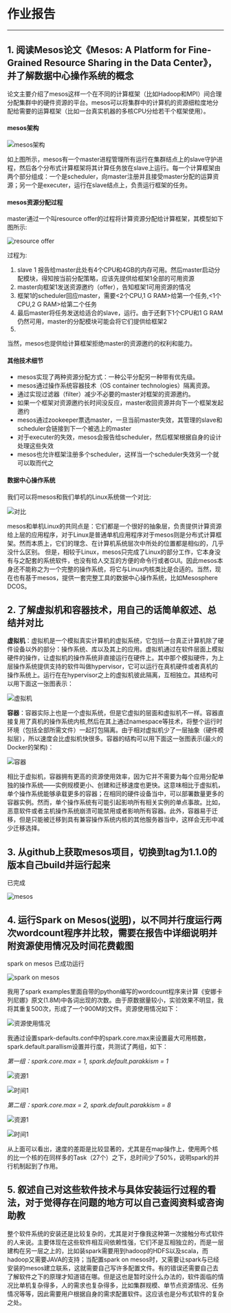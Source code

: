 # 作业报告***## 1. 阅读Mesos论文《Mesos: A Platform for Fine-Grained Resource Sharing in the Data Center》，并了解数据中心操作系统的概念论文主要介绍了mesos这样一个在不同的计算框架（比如Hadoop和MPI）间合理分配集群中的硬件资源的平台。mesos可以将集群中的计算机的资源细粒度地分配给需要的运算框架（比如一台真实机器的多核CPU分给若干个框架使用）。#### mesos架构![mesos架构](./pics/mesos_arch.PNG)如上图所示，mesos有一个master进程管理所有运行在集群结点上的slave守护进程，然后各个分布式计算框架将其计算任务放在slave上运行。每一个计算框架由两个部分组成：一个是scheduler，向master注册并且接受master分配的运算资源；另一个是executer，运行在slave结点上，负责运行框架的任务。#### mesos资源分配过程master通过一个叫resource offer的过程将计算资源分配给计算框架，其模型如下图所示:![resource offer](./pics/mesos_offer.PNG)过程为:1. slave 1 报告给master此处有4个CPU和4GB的内存可用。然后master启动分配模块，得知按当前分配策略，应该先提供给框架1全部的可用资源2. master向框架1发送资源邀约（offer），告知框架1可用资源的情况3. 框架1的scheduler回应master，需要<2个CPU,1 G RAM>给第一个任务,<1个CPU,2 G RAM>给第二个任务4. 最后master将任务发送给适合的slave，运行。由于还剩下1个CPU和1 G RAM仍然可用，master的分配模块可能会将它们提供给框架2 5. 当然，mesos也提供给计算框架拒绝master的资源邀约的权利和能力。#### 其他技术细节* mesos实现了两种资源分配方式：一种公平分配另一种带有优先级。* mesos通过操作系统容器技术（OS container technologies）隔离资源。* 通过实现过滤器（filter）减少不必要的master对框架的资源邀约。* 如果一个框架对资源邀约长时间没反应，master收回资源并向下一个框架发起邀约* mesos通过zookeeper票选master，一旦当前master失效，其管理的slave和scheduler会链接到下一个被选上的master* 对于executer的失效，mesos会报告给scheduler，然后框架根据自身的设计处理这些失效* mesos也允许框架注册多个scheduler，这样当一个scheduler失效另一个就可以取而代之#### 数据中心操作系统我们可以将mesos和我们单机的Linux系统做一个对比:![对比](./pics/singleVSmesos.PNG)mesos和单机Linux的共同点是：它们都是一个很好的抽象层，负责提供计算资源给上层的应用程序，对于Linux是普通单机应用程序对于mesos则是分布式计算框架。然而本质上，它们的理念、在计算机系统层次中所处的位置都是相似的，几乎没什么区别。但是，相较于Linux，mesos只完成了Linux的部分工作，它本身没有与之配套的系统软件，也没有给人交互的方便的命令行或者GUI。因此mesos本身还不能称之为一个完整的操作系统，将它与Linux内核类比是合适的。当然，现在也有基于mesos，提供一套完整工具的数据中心操作系统，比如Mesosphere DCOS。## 2. 了解虚拟机和容器技术，用自己的话简单叙述、总结并对比**虚拟机**：虚拟机是一个模拟真实计算机的虚拟系统，它包括一台真正计算机除了硬件设备以外的部分：操作系统、库以及其上的应用。虚拟机通过在软件层面上模拟硬件的操作，让虚拟机的操作系统非直接运行在硬件上。其中那个模拟硬件，为上层操作系统提供支持的软件叫做hypervisor，它可以运行在真机硬件或者真机的操作系统上。运行在在hypervisor之上的虚拟机彼此隔离，互相独立。其结构可以用下面这一张图表示：![虚拟机](./pics/VM.PNG)**容器**：容器实际上也是一个虚拟系统，但是它虚拟的层面和虚拟机不一样。容器直接复用了真机的操作系统内核,然后在其上通过namespace等技术，将整个运行时环境（包括全部所需文件）一起打包隔离。由于相对虚拟机少了一层抽象（硬件模拟层），所以速度会比虚拟机快很多。容器的结构可以用下面这一张图表示(最火的Docker的架构)：![容器](./pics/Docker.PNG)相比于虚拟机，容器拥有更高的资源使用效率，因为它并不需要为每个应用分配单独的操作系统——实例规模更小、创建和迁移速度也更快。这意味相比于虚拟机，单个操作系统能够承载更多的容器；在相同的硬件设备当中，可以部署数量更多的容器实例。然而，单个操作系统有可能引起影响所有相关实例的单点事故。比如，恶意软件或者主机操作系统崩溃可能禁用或者影响所有容器。此外，容器易于迁移，但是只能被迁移到具有兼容操作系统内核的其他服务器当中，这样会无形中减少迁移选择。## 3. 从github上获取mesos项目，切换到tag为1.1.0的版本自己build并运行起来已完成![mesos](./pics/mesos.PNG)## 4. 运行Spark on Mesos([说明](http://spark.apache.org/docs/latest/running-on-mesos.html))，以不同并行度运行两次wordcount程序并比较，需要在报告中详细说明并附资源使用情况及时间花费截图spark on mesos 已成功运行![spark on mesos](./pics/spark_on_mesos.PNG)我用了spark examples里面自带的python编写的wordcount程序来计算《安娜卡列尼娜》原文(1.8M)中各词出现的次数。由于原数据量较小，实验效果不明显，我将其重复500次，形成了一个900M的文件。资源使用情况如下：![资源使用情况](./pics/agent_resource.PNG)我通过设置spark-defaults.conf中的spark.core.max来设置最大可用核数，spark.default.parallism设置并行度，共测试了两组，如下：*第一组：spark.core.max = 1, spark.default.parakkism = 1*![资源1](./pics/spark_1_core_mem.PNG)![时间1](./pics/spark_1_core_time.PNG)*第二组：spark.core.max = 2, spark.default.parakkism = 8*![资源1](./pics/spark_2_core_mem.PNG)![时间1](./pics/spark_2_core_time.PNG)从上面可以看出，速度的差距是比较显著的，尤其是在map操作上，使用两个核的比一个核的在同样多的Task（27个）之下，总时间少了50%，说明spark的并行机制起到了作用。## 5. 叙述自己对这些软件技术与具体安装运行过程的看法，对于觉得存在问题的地方可以自己查阅资料或咨询助教整个软件系统的安装还是比较复杂的，尤其是对于像我这种第一次接触分布式软件的人来说。主要体现在这些软件相互间依赖性强，它们不是互相独立的，而是一层建构在另一层之上的，比如装spark需要用到hadoop的HDFS以及scala，而hadoop又需要JAVA的支持；当配置spark on mesos时，又需要让spark与已经安装的mesos建立联系，这就需要自己写许多配置文件。有的错误还需要自己去了解软件之下的原理才知道错在哪。但是这也是暂时没什么办法的，软件面临的情况比单机复杂得多，人的需求也复杂得多，比如集群规模、单节点资源情况、任务情况等等，因此需要用户根据自身的需求配置软件。这应该也是分布式软件的复杂之处。 